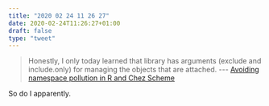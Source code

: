 ```yaml
---
title: "2020 02 24 11 26 27"
date: 2020-02-24T11:26:27+01:00
draft: false
type: "tweet"
---
```

> Honestly, I only today learned that library has arguments (exclude and include.only) for managing the objects that are attached. --- [Avoiding namespace pollution in R and Chez Scheme](https://www.travishinkelman.com/post/avoiding-namespace-pollution-in-r-and-chez-scheme/)

So do I apparently.
